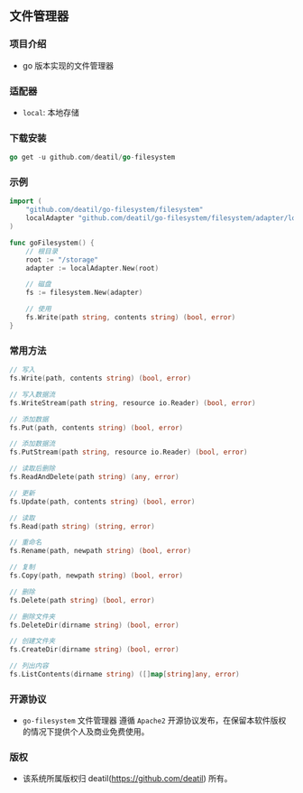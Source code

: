 ## 文件管理器


### 项目介绍

*  go 版本实现的文件管理器


### 适配器

*  `local`: 本地存储


### 下载安装

~~~go
go get -u github.com/deatil/go-filesystem
~~~


### 示例

~~~go
import (
    "github.com/deatil/go-filesystem/filesystem"
    localAdapter "github.com/deatil/go-filesystem/filesystem/adapter/local"
)

func goFilesystem() {
    // 根目录
    root := "/storage"
    adapter := localAdapter.New(root)

    // 磁盘
    fs := filesystem.New(adapter)

    // 使用
    fs.Write(path string, contents string) (bool, error)
}
~~~


### 常用方法

~~~go
// 写入
fs.Write(path, contents string) (bool, error)

// 写入数据流
fs.WriteStream(path string, resource io.Reader) (bool, error)

// 添加数据
fs.Put(path, contents string) (bool, error)

// 添加数据流
fs.PutStream(path string, resource io.Reader) (bool, error)

// 读取后删除
fs.ReadAndDelete(path string) (any, error)

// 更新
fs.Update(path, contents string) (bool, error)

// 读取
fs.Read(path string) (string, error)

// 重命名
fs.Rename(path, newpath string) (bool, error)

// 复制
fs.Copy(path, newpath string) (bool, error)

// 删除
fs.Delete(path string) (bool, error)

// 删除文件夹
fs.DeleteDir(dirname string) (bool, error)

// 创建文件夹
fs.CreateDir(dirname string) (bool, error)

// 列出内容
fs.ListContents(dirname string) ([]map[string]any, error)
~~~


### 开源协议

*  `go-filesystem` 文件管理器 遵循 `Apache2` 开源协议发布，在保留本软件版权的情况下提供个人及商业免费使用。


### 版权

*  该系统所属版权归 deatil(https://github.com/deatil) 所有。
